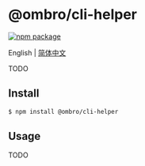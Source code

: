 # @ombro/cli-helper

[![npm package](https://badgen.net/npm/v/@ombro/cli-helper)](https://npmjs.com/package/@ombro/cli-helper)

English | [简体中文](./README_zh.md)

TODO

## Install

```sh
$ npm install @ombro/cli-helper
```

## Usage

TODO
